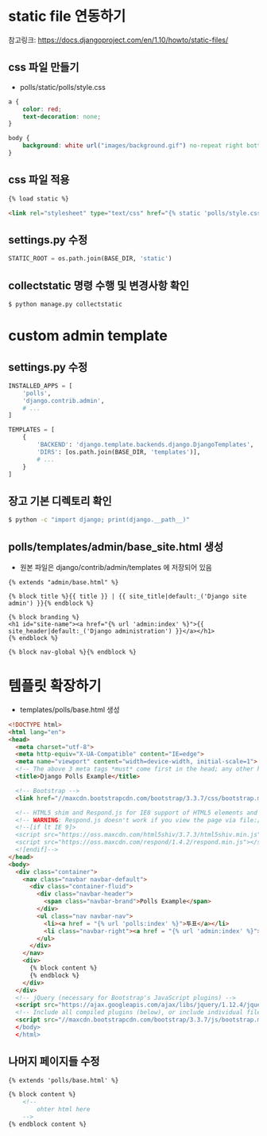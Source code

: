 # static file 연동하기

참고링크: https://docs.djangoproject.com/en/1.10/howto/static-files/

## css 파일 만들기 

- polls/static/polls/style.css
```css
a {
    color: red;
    text-decoration: none;
}

body {
    background: white url("images/background.gif") no-repeat right bottom;
}
```
## css 파일 적용 
```html
{% load static %}

<link rel="stylesheet" type="text/css" href="{% static 'polls/style.css' %}" />
```

## settings.py 수정
```python
STATIC_ROOT = os.path.join(BASE_DIR, 'static')
```

## collectstatic 명령 수행 및 변경사항 확인 
```
$ python manage.py collectstatic
```

# custom admin template

## settings.py 수정
```python
INSTALLED_APPS = [
    'polls',
    'django.contrib.admin',
    # ...
]

TEMPLATES = [
    {
        'BACKEND': 'django.template.backends.django.DjangoTemplates',
        'DIRS': [os.path.join(BASE_DIR, 'templates')],
        # ...
    }
]
```

## 장고 기본 디렉토리 확인
```bash
$ python -c "import django; print(django.__path__)"
```

## polls/templates/admin/base_site.html 생성

- 원본 파일은 django/contrib/admin/templates 에 저장되어 있음

```
{% extends "admin/base.html" %}

{% block title %}{{ title }} | {{ site_title|default:_('Django site admin') }}{% endblock %}

{% block branding %}
<h1 id="site-name"><a href="{% url 'admin:index' %}">{{ site_header|default:_('Django administration') }}</a></h1>
{% endblock %}

{% block nav-global %}{% endblock %}
```
# 템플릿 확장하기
- templates/polls/base.html 생성
```html
<!DOCTYPE html>
<html lang="en">
<head>
  <meta charset="utf-8">
  <meta http-equiv="X-UA-Compatible" content="IE=edge">
  <meta name="viewport" content="width=device-width, initial-scale=1">
  <!-- The above 3 meta tags *must* come first in the head; any other head content must come *after* these tags -->
  <title>Django Polls Example</title>

  <!-- Bootstrap -->
  <link href="//maxcdn.bootstrapcdn.com/bootstrap/3.3.7/css/bootstrap.min.css" rel="stylesheet">

  <!-- HTML5 shim and Respond.js for IE8 support of HTML5 elements and media queries -->
  <!-- WARNING: Respond.js doesn't work if you view the page via file:// -->
  <!--[if lt IE 9]>
  <script src="https://oss.maxcdn.com/html5shiv/3.7.3/html5shiv.min.js"></script>
  <script src="https://oss.maxcdn.com/respond/1.4.2/respond.min.js"></script>
  <![endif]-->
</head>
<body>
  <div class="container">
    <nav class="navbar navbar-default">
      <div class="container-fluid">
        <div class="navbar-header">
          <span class="navbar-brand">Polls Example</span>
        </div>
        <ul class="nav navbar-nav">
          <li><a href = "{% url 'polls:index' %}">투표</a></li>
          <li class="navbar-right"><a href = "{% url 'admin:index' %}">관리자</a></li>
        </ul>
      </div>
    </nav>
    <div>
      {% block content %}
      {% endblock %}
    </div>
  </div>
  <!-- jQuery (necessary for Bootstrap's JavaScript plugins) -->
  <script src="https://ajax.googleapis.com/ajax/libs/jquery/1.12.4/jquery.min.js"></script>
  <!-- Include all compiled plugins (below), or include individual files as needed -->
  <script src="//maxcdn.bootstrapcdn.com/bootstrap/3.3.7/js/bootstrap.min.js></script>
  </body>
  </html>
```

## 나머지 페이지들 수정
```html
{% extends 'polls/base.html' %}

{% block content %}
    <!-- 
        ohter html here
    -->
{% endblock content %}
``` 